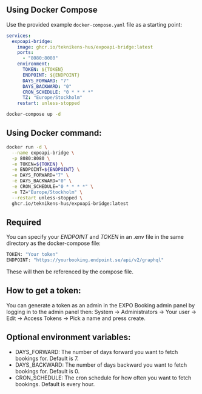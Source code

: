## Using Docker Compose
Use the provided example `docker-compose.yaml` file as a starting point:

```yaml
services:
  expoapi-bridge:
    image: ghcr.io/teknikens-hus/expoapi-bridge:latest
    ports:
      - "8080:8080"
    environment:
      TOKEN: ${TOKEN}
      ENDPOINT: ${ENDPOINT}
      DAYS_FORWARD: "7"
      DAYS_BACKWARD: "0"
      CRON_SCHEDULE: "0 * * * *"
      TZ: "Europe/Stockholm"
    restart: unless-stopped
```
```bash
docker-compose up -d
```
## Using Docker command:
```bash
docker run -d \
  --name expoapi-bridge \
  -p 8080:8080 \
  -e TOKEN=${TOKEN} \
  -e ENDPOINT=${ENDPOINT} \
  -e DAYS_FORWARD="7" \
  -e DAYS_BACKWARD="0" \
  -e CRON_SCHEDULE="0 * * * *" \
  -e TZ="Europe/Stockholm" \
  --restart unless-stopped \
  ghcr.io/teknikens-hus/expoapi-bridge:latest
```

## Required
You can specify your *ENDPOINT* and *TOKEN* in an .env file in the same directory as the docker-compose file:
```bash
TOKEN: "Your token"
ENDPOINT: "https://yourbooking.endpoint.se/api/v2/graphql"
```
These will then be referenced by the compose file.

## How to get a token:
You can generate a token as an admin in the EXPO Booking admin panel by logging in to the admin panel then: System -> Administrators -> Your user -> Edit -> Access Tokens -> Pick a name and press create.

## Optional environment variables:
- DAYS_FORWARD: The number of days forward you want to fetch bookings for. Default is 7.
- DAYS_BACKWARD: The number of days backward you want to fetch bookings for. Default is 0.
- CRON_SCHEDULE: The cron schedule for how often you want to fetch bookings. Default is every hour.
